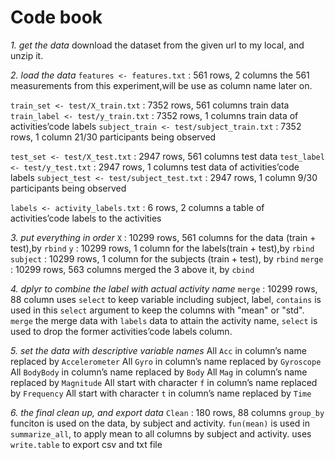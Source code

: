 # Code book

*1. get the data*
download the dataset from the given url to my local, and unzip it.

*2. load the data*
`features <- features.txt` : 561 rows, 2 columns
        the 561 measurements from this experiment,will be use as column name later on.


`train_set <- test/X_train.txt` : 7352 rows, 561 columns
        train data
`train_label <- test/y_train.txt` : 7352 rows, 1 columns
        train data of activities’code labels
`subject_train <- test/subject_train.txt` : 7352 rows, 1 column
        21/30 participants being observed
        
`test_set <- test/X_test.txt` : 2947 rows, 561 columns
        test data
`test_label <- test/y_test.txt` : 2947 rows, 1 columns
        test data of activities’code labels
`subject_test <- test/subject_test.txt` : 2947 rows, 1 column
        9/30 participants being observed

`labels <- activity_labels.txt` : 6 rows, 2 columns
        a table of activities’code labels to the activities 

*3. put everything in order*
`X` : 10299 rows, 561 columns
        for the data  (train + test),by `rbind`
`y` : 10299 rows, 1 column 
        for the labels(train + test),by `rbind`
`subject` : 10299 rows, 1 column 
        for the subjects (train + test), by `rbind`
`merge` : 10299 rows, 563 columns 
        merged the 3 above it, by `cbind`

*4. dplyr to combine the label with actual activity name*
`merge` : 10299 rows, 88 column
        uses `select` to keep variable including subject, label, `contains` is used in                 this `select` argument to keep the columns with "mean" or "std". 
        `merge` the merge data with `labels` data to attain the activity name,
        `select` is used to drop the former activities’code labels column.

*5. set the data with descriptive variable names*
        All `Acc` in column’s name replaced by `Accelerometer`
        All `Gyro` in column’s name replaced by `Gyroscope`
        All `BodyBody` in column’s name replaced by `Body`
        All `Mag` in column’s name replaced by `Magnitude`
        All start with character `f` in column’s name replaced by `Frequency`
        All start with character `t` in column’s name replaced by `Time`

*6. the final clean up, and export data*
`Clean` : 180 rows, 88 columns
        `group_by` funciton is used on the data, by subject and activity.
        `fun(mean)` is used in `summarize_all`, to apply mean to all columns by               subject and activity.
uses `write.table` to export csv and txt file


